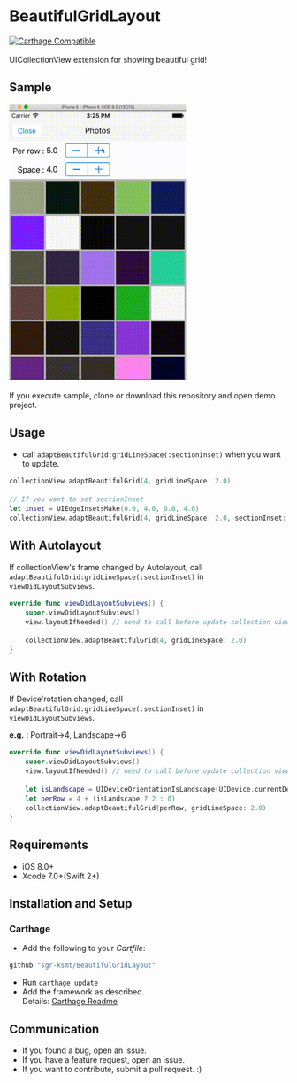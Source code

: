 
# BeautifulGridLayout
[![Carthage Compatible](https://img.shields.io/badge/Carthage-compatible-4BC51D.svg?style=flat)](https://github.com/Carthage/Carthage)<br /><br />
UICollectionView extension for showing beautiful grid!

## Sample
![sample](sample.gif)
<br /><br />
If you execute sample, clone or download this repository and open demo project.

## Usage

- call `adaptBeautifulGrid:gridLineSpace(:sectionInset)` when you want to update.

```swift
collectionView.adaptBeautifulGrid(4, gridLineSpace: 2.0)

// If you want to set sectionInset
let inset = UIEdgeInsetsMake(0.0, 4.0, 0.0, 4.0)
collectionView.adaptBeautifulGrid(4, gridLineSpace: 2.0, sectionInset: inset)

```

## With Autolayout
If collectionView's frame changed by Autolayout, call `adaptBeautifulGrid:gridLineSpace(:sectionInset)` in `viewDidLayoutSubviews`.

```swift
override func viewDidLayoutSubviews() {
    super.viewDidLayoutSubviews()
    view.layoutIfNeeded() // need to call before update collection view layout.

    collectionView.adaptBeautifulGrid(4, gridLineSpace: 2.0)
}
```

## With Rotation

If Device'rotation changed, call `adaptBeautifulGrid:gridLineSpace(:sectionInset)` in `viewDidLayoutSubviews`.<br />

**e.g.** : Portrait→4, Landscape→6

```swift
override func viewDidLayoutSubviews() {
    super.viewDidLayoutSubviews()
    view.layoutIfNeeded() // need to call before update collection view layout.

    let isLandscape = UIDeviceOrientationIsLandscape(UIDevice.currentDevice().orientation)
    let perRow = 4 + (isLandscape ? 2 : 0)
    collectionView.adaptBeautifulGrid(perRow, gridLineSpace: 2.0)
}
```

## Requirements
- iOS 8.0+
- Xcode 7.0+(Swift 2+)

## Installation and Setup

### Carthage

- Add the following to your *Cartfile*:

```bash
github "sgr-ksmt/BeautifulGridLayout"
```

- Run `carthage update`
- Add the framework as described.
<br> Details: [Carthage Readme](https://github.com/Carthage/Carthage#adding-frameworks-to-an-application)

## Communication
- If you found a bug, open an issue.
- If you have a feature request, open an issue.
- If you want to contribute, submit a pull request. :)